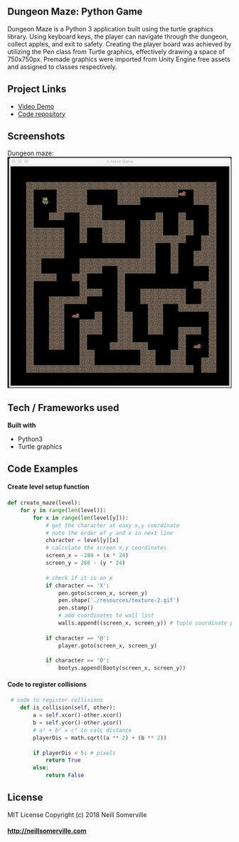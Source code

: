 
  
## Dungeon Maze: Python Game
Dungeon Maze is a Python 3 application built using the turtle graphics library. Using keyboard keys, the player can navigate through the dungeon, collect apples, and exit to safety. Creating the player board was achieved by utilizing the Pen class from Turtle graphics, effectively drawing a space of 750x750px. Premade graphics were imported from Unity Engine free assets and assigned to classes respectively.

## Project Links
- [Video Demo](https://www.youtube.com/watch?v=OIvnrZcaZ5k&feature=youtu.be)
- [Code repository](https://github.com/neillsom/py-maze) 

## Screenshots
Dungeon maze:
![Dungeon maze](https://github.com/neillsom/py-maze/raw/master/resources/py-maze.jpg?raw=true "Dungeon maze")


## Tech / Frameworks used
<b>Built with</b>
- Python3
- Turtle graphics

## Code Examples
#### Create level setup function
```python
def create_maze(level):
    for y in range(len(level)):
        for x in range(len(level[y])):
            # get the character at eaxy x,y coordinate
            # note the order of y and x in next line
            character = level[y][x]
            # calculate the screen x,y coordinates
            screen_x = -288 + (x * 24)
            screen_y = 288 - (y * 24)

            # check if it is an x
            if character == 'X':
                pen.goto(screen_x, screen_y)
                pen.shape('./resources/texture-2.gif')
                pen.stamp()
                # add coordinates to wall list
                walls.append((screen_x, screen_y)) # tuple coordinate pair

            if character == '@':
                player.goto(screen_x, screen_y)

            if character == 'O':
                bootys.append(Booty(screen_x, screen_y))
```

#### Code to register collisions
```python
 # code to register collisions
    def is_collision(self, other):
        a = self.xcor()-other.xcor()
        b = self.ycor()-other.ycor()
        # a² + b² = c² to calc distance
        playerDis = math.sqrt((a ** 2) + (b ** 2))

        if playerDis < 5: # pixels
            return True
        else:
            return False
```

## License
MIT License
Copyright (c) 2018 Neill Somerville

#### http://neillsomerville.com